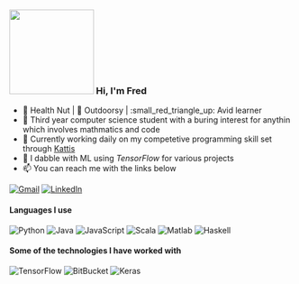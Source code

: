 <!--
**fr3632ho/fr3632ho** is a ✨ _special_ ✨ repository because its `README.md` (this file) appears on your GitHub profile.

Here are some ideas to get you started:

- 🔭 I’m currently working on ...
- 🌱 I’m currently learning ...
- 👯 I’m looking to collaborate on ...
- 🤔 I’m looking for help with ...
- 💬 Ask me about ...
- 📫 How to reach me: ...
- ⚡ Fun fact: ...
-->

### <img aling="left" src="https://github.com/fr3632ho/fr3632ho/blob/master/gifs/fourier1.gif" width=150 height=150> Hi, I'm Fred 
- :small_red_triangle_down: Health Nut | :small_blue_diamond: Outdoorsy  | :small_red_triangle_up: Avid learner  
- :school_satchel: Third year computer science student with a buring interest for anythin which involves mathmatics and code  
- :blue_book: Currently working daily on my competetive programming skill set through [Kattis](https://open.kattis.com/users/fr3632ho)
- :robot: I dabble with ML using *TensorFlow* for various projects
- :mailbox: You can reach me with the links below

[![Gmail](https://img.shields.io/badge/-GMAIL-D14836?style=for-the-badge&logo=gmail&logoColor=white)](mailto:fredrik.dannert@gmail.com)
[![LinkedIn](https://img.shields.io/badge/-LINKEDIN-0077B5?style=for-the-badge&logo=linkedin&logoColor=white)](https://www.linkedin.com/in/fredrikhd/)

#### Languages I use
![Python](https://img.shields.io/badge/-Python-000000?style=flat&logo=python)
![Java](https://img.shields.io/badge/-Java-000000?style=flat&logo=java)
![JavaScript](https://img.shields.io/badge/-JavaScript-000000?style=flat&logo=javascript)
![Scala](https://img.shields.io/badge/-Scala-000000?style=flat&logo=scala)
![Matlab](https://img.shields.io/badge/-Matlab-000000?style=flat&logo=matlab)
![Haskell](https://img.shields.io/badge/-Haskell-000000?style=flat&logo=haskell)

#### Some of the technologies I have worked with
![TensorFlow](https://img.shields.io/badge/-TensorFlow-222222?style=flat&logo=TensorFlow&logoColor=red)
![BitBucket](https://img.shields.io/badge/-BitBucket-222222?style=flat&logo=BitBucket&logoColor=blue)
![Keras](https://img.shields.io/badge/-Keras-222222?style=flat&logo=Keras&logoColor=white)
